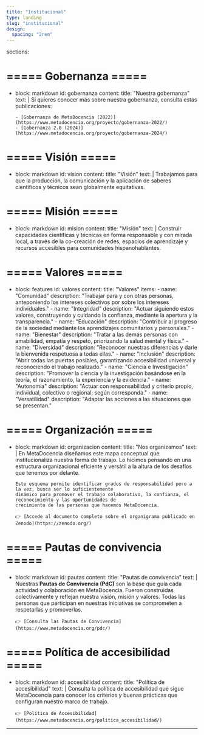 ```yaml
---
title: "Institucional"
type: landing
slug: "institucional"
design:
  spacing: "2rem"
---
```


sections:

  # ===== Gobernanza =====
  - block: markdown
    id: gobernanza
    content:
      title: "Nuestra gobernanza"
      text: |
        Si quieres conocer más sobre nuestra gobernanza, consulta estas publicaciones:

        - [Gobernanza de MetaDocencia (2022)](https://www.metadocencia.org/proyecto/gobernanza-2022/)
        - [Gobernanza 2.0 (2024)](https://www.metadocencia.org/proyecto/gobernanza-2024/)

  # ===== Visión =====
  - block: markdown
    id: vision
    content:
      title: "Visión"
      text: |
        Trabajamos para que la producción, la comunicación y la aplicación de saberes
        científicos y técnicos sean globalmente equitativas.

  # ===== Misión =====
  - block: markdown
    id: mision
    content:
      title: "Misión"
      text: |
        Construir capacidades científicas y técnicas en forma responsable y con mirada local,
        a través de la co-creación de redes, espacios de aprendizaje y recursos accesibles
        para comunidades hispanohablantes.

  # ===== Valores =====
  - block: features
    id: valores
    content:
      title: "Valores"
      items:
        - name: "Comunidad"
          description: "Trabajar para y con otras personas, anteponiendo los intereses colectivos por sobre los intereses individuales."
        - name: "Integridad"
          description: "Actuar siguiendo estos valores, construyendo y cuidando la confianza, mediante la apertura y la transparencia."
        - name: "Educación"
          description: "Contribuir al progreso de la sociedad mediante los aprendizajes comunitarios y personales."
        - name: "Bienestar"
          description: "Tratar a las demás personas con amabilidad, empatía y respeto, priorizando la salud mental y física."
        - name: "Diversidad"
          description: "Reconocer nuestras diferencias y darle la bienvenida respetuosa a todas ellas."
        - name: "Inclusión"
          description: "Abrir todas las puertas posibles, garantizando accesibilidad universal y reconociendo el trabajo realizado."
        - name: "Ciencia e Investigación"
          description: "Promover la ciencia y la investigación basándose en la teoría, el razonamiento, la experiencia y la evidencia."
        - name: "Autonomía"
          description: "Actuar con responsabilidad y criterio propio, individual, colectivo o regional, según corresponda."
        - name: "Versatilidad"
          description: "Adaptar las acciones a las situaciones que se presentan."

  # ===== Organización =====
  - block: markdown
    id: organizacion
    content:
      title: "Nos organizamos"
      text: |
        En MetaDocencia diseñamos este mapa conceptual que institucionaliza nuestra forma de trabajo.
        Lo hicimos pensando en una estructura organizacional eficiente y versátil a la altura de los desafíos
        que tenemos por delante.

        Este esquema permite identificar grados de responsabilidad pero a la vez, busca ser lo suficientemente
        dinámico para promover el trabajo colaborativo, la confianza, el reconocimiento y las oportunidades de
        crecimiento de las personas que hacemos MetaDocencia.

        👉 [Accede al documento completo sobre el organigrama publicado en Zenodo](https://zenodo.org/)

  # ===== Pautas de convivencia =====
  - block: markdown
    id: pautas
    content:
      title: "Pautas de convivencia"
      text: |
        Nuestras **Pautas de Convivencia (PdC)** son la base que guía cada actividad y colaboración en MetaDocencia.
        Fueron construidas colectivamente y reflejan nuestra visión, misión y valores.
        Todas las personas que participan en nuestras iniciativas se comprometen a respetarlas y promoverlas.

        👉 [Consulta las Pautas de Convivencia](https://www.metadocencia.org/pdc/)

  # ===== Política de accesibilidad =====
  - block: markdown
    id: accesibilidad
    content:
      title: "Política de accesibilidad"
      text: |
        Consulta la política de accesibilidad que sigue MetaDocencia para conocer los criterios y buenas prácticas
        que configuran nuestro marco de trabajo.

        👉 [Política de Accesibilidad](https://www.metadocencia.org/politica_accesibilidad/)

---
